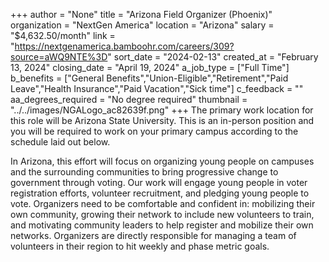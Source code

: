 +++
author = "None"
title = "Arizona Field Organizer (Phoenix)"
organization = "NextGen America"
location = "Arizona"
salary = "$4,632.50/month"
link = "https://nextgenamerica.bamboohr.com/careers/309?source=aWQ9NTE%3D"
sort_date = "2024-02-13"
created_at = "February 13, 2024"
closing_date = "April 19, 2024"
a_job_type = ["Full Time"]
b_benefits = ["General Benefits","Union-Eligible","Retirement","Paid Leave","Health Insurance","Paid Vacation","Sick time"]
c_feedback = ""
aa_degrees_required = "No degree required"
thumbnail = "../../images/NGALogo_ac82639f.png"
+++
The primary work location for this role will be Arizona State University. This is an in-person position and you will be required to work on your primary campus according to the schedule laid out below. 

In Arizona, this effort will focus on organizing young people on campuses and the surrounding communities to bring progressive change to government through voting. Our work will engage young people in voter registration efforts, volunteer recruitment, and pledging young people to vote. Organizers need to be comfortable and confident in: mobilizing their own community, growing their network to include new volunteers to train, and motivating community leaders to help register and mobilize their own networks. Organizers are directly responsible for managing a team of volunteers in their region to hit weekly and phase metric goals.